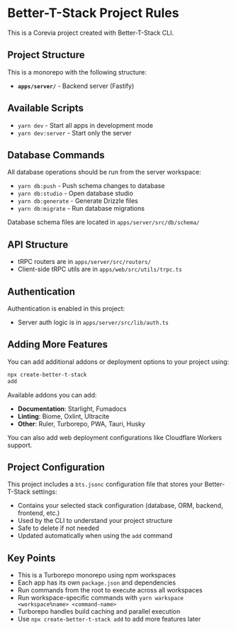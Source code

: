 # Better-T-Stack Project Rules

This is a Corevia project created with Better-T-Stack CLI.

## Project Structure

This is a monorepo with the following structure:

- **`apps/server/`** - Backend server (Fastify)

## Available Scripts

- `yarn dev` - Start all apps in development mode
- `yarn dev:server` - Start only the server

## Database Commands

All database operations should be run from the server workspace:

- `yarn db:push` - Push schema changes to database
- `yarn db:studio` - Open database studio
- `yarn db:generate` - Generate Drizzle files
- `yarn db:migrate` - Run database migrations

Database schema files are located in `apps/server/src/db/schema/`

## API Structure

- tRPC routers are in `apps/server/src/routers/`
- Client-side tRPC utils are in `apps/web/src/utils/trpc.ts`

## Authentication

Authentication is enabled in this project:

- Server auth logic is in `apps/server/src/lib/auth.ts`

## Adding More Features

You can add additional addons or deployment options to your project using:

```bash
npx create-better-t-stack
add
```

Available addons you can add:

- **Documentation**: Starlight, Fumadocs
- **Linting**: Biome, Oxlint, Ultracite
- **Other**: Ruler, Turborepo, PWA, Tauri, Husky

You can also add web deployment configurations like Cloudflare Workers support.

## Project Configuration

This project includes a `bts.jsonc` configuration file that stores your Better-T-Stack settings:

- Contains your selected stack configuration (database, ORM, backend, frontend, etc.)
- Used by the CLI to understand your project structure
- Safe to delete if not needed
- Updated automatically when using the `add` command

## Key Points

- This is a Turborepo monorepo using npm workspaces
- Each app has its own `package.json` and dependencies
- Run commands from the root to execute across all workspaces
- Run workspace-specific commands with `yarn warkspace <workspace%name> <command-name>`
- Turborepo handles build caching and parallel execution
- Use `npx create-better-t-stack add` to add more features later
